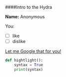 ####Intro to the Hydra

**Name:** Anonymous

You:
- [ ] like
- [ ] dislike

[Let me Google that for you!](http://www.google.com)

```python
def hightlight():
    syntax = True
    print(syntax)
```
